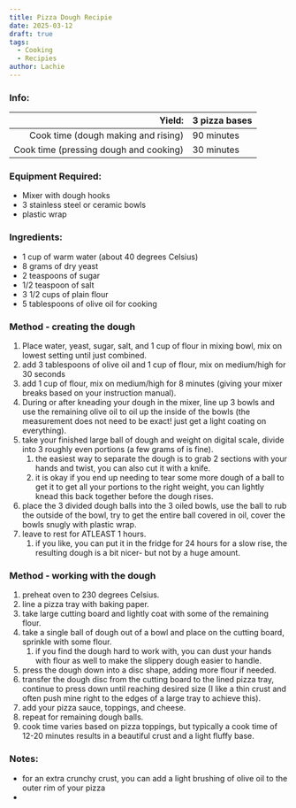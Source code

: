 ```yaml
---
title: Pizza Dough Recipie
date: 2025-03-12
draft: true
tags:
  - Cooking
  - Recipies
author: Lachie
---
```

### Info:

|                                 Yield: | 3 pizza bases |
| -------------------------------------: | ------------- |
|    Cook time (dough making and rising) | 90 minutes    |
| Cook time (pressing dough and cooking) | 30 minutes    |

### Equipment Required:
- Mixer with dough hooks
- 3 stainless steel or ceramic bowls
- plastic wrap

### Ingredients:
- 1 cup of warm water (about 40 degrees Celsius)
- 8 grams of dry yeast
- 2 teaspoons of sugar
- 1/2 teaspoon of salt
- 3 1/2 cups of plain flour
- 5 tablespoons of olive oil for cooking

### Method - creating the dough
1. Place water, yeast, sugar, salt, and 1 cup of flour in mixing bowl, mix on lowest setting until just combined.
2. add 3 tablespoons of olive oil and 1 cup of flour, mix on medium/high for 30 seconds
3. add 1 cup of flour, mix on medium/high for 8 minutes (giving your mixer breaks based on your instruction manual).
4. During or after kneading your dough in the mixer, line up 3 bowls and use the remaining olive oil to oil up the inside of the bowls (the measurement does not need to be exact! just get a light coating on everything).
5. take your finished large ball of dough and weight on digital scale, divide into 3 roughly even portions (a few grams of is fine).
	1. the easiest way to separate the dough is to grab 2 sections with your hands and twist, you can also cut it with a knife.
	2. it is okay if you end up needing to tear some more dough of a ball to get it to get all your portions to the right weight, you can lightly knead this back together before the dough rises.
6. place the 3 divided dough balls into the 3 oiled bowls, use the ball to rub the outside of the bowl, try to get the entire ball covered in oil, cover the bowls snugly with plastic wrap.
7. leave to rest for ATLEAST 1 hours.
	1. if you like, you can put it in the fridge for 24 hours for a slow rise, the resulting dough is a bit nicer- but not by a huge amount.

### Method - working with the dough
1. preheat oven to 230 degrees Celsius.
2. line a pizza tray with baking paper.
3. take large cutting board and lightly coat with some of the remaining flour.
4. take a single ball of dough out of a bowl and place on the cutting board, sprinkle with some flour.
	1. if you find the dough hard to work with, you can dust your hands with flour as well to make the slippery dough easier to handle.
5. press the dough down into a disc shape, adding more flour if needed.
6. transfer the dough disc from the cutting board to the lined pizza tray, continue to press down until reaching desired size (I like a thin crust and often push mine right to the edges of a large tray to achieve this).
7. add your pizza sauce, toppings, and cheese.
8. repeat for remaining dough balls.
9. cook time varies based on pizza toppings, but typically a cook time of 12-20 minutes results in a beautiful crust and a light fluffy base.

### Notes:
- for an extra crunchy crust, you can add a light brushing of olive oil to the outer rim of your pizza
- 